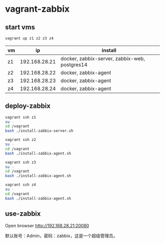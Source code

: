 # vagrant-zabbix


## start vms

```bash
vagrant up z1 z2 z3 z4
```

| vm | ip            | install                                       |
|----|---------------|-----------------------------------------------|
| z1 | 192.168.28.21 | docker, zabbix-server, zabbix-web, postgres14 |
| z2 | 192.168.28.22 | docker, zabbix-agent                          |
| z3 | 192.168.28.23 | docker, zabbix-agent                          |
| z4 | 192.168.28.24 | docker, zabbix-agent                          |


## deploy-zabbix

```bash
vagrant ssh z1
su -
cd /vagrant
bash ./install-zabbix-server.sh
```

```bash
vagrant ssh z2
su -
cd /vagrant
bash ./install-zabbix-agent.sh
```

```bash
vagrant ssh z3
su -
cd /vagrant
bash ./install-zabbix-agent.sh
```

```bash
vagrant ssh z4
su -
cd /vagrant
bash ./install-zabbix-agent.sh
```

## use-zabbix

Open browser http://192.168.28.21:20080

默认账号：Admin，密码：zabbix，这是一个超级管理员。